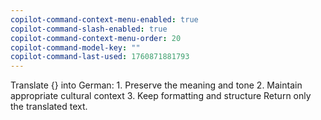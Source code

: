 ```yaml
---
copilot-command-context-menu-enabled: true
copilot-command-slash-enabled: true
copilot-command-context-menu-order: 20
copilot-command-model-key: ""
copilot-command-last-used: 1760871881793
---
```

Translate {} into German:
    1. Preserve the meaning and tone
    2. Maintain appropriate cultural context
    3. Keep formatting and structure
    Return only the translated text.